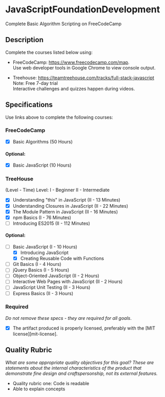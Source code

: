 # JavaScriptFoundationDevelopment
Complete Basic Algorithm Scripting on FreeCodeCamp  

## Description

Complete the courses listed below using:   
- FreeCodeCamp: https://www.freecodecamp.com/map.  
Use web developer tools in Google Chrome to view console output.
 
- Treehouse: https://teamtreehouse.com/tracks/full-stack-javascript   
Note: Free 7-day trial   
Interactive challenges and quizzes happen during videos.

## Specifications

Use links above to complete the following courses:

### FreeCodeCamp
 - [x] Basic Algorithms (50 Hours)

#### Optional:
 - [x] Basic JavaScript (10 Hours) 

### TreeHouse
(Level - Time)
Level:
I   - Beginner
II  - Intermediate

 - [x] Understanding "this" in JavaScript (II - 13 Minutes)
 - [x] Understanding Closures in JavaScript (II - 22 Minutes)
 - [x] The Module Pattern in JavaScript (II - 16 Minutes)
 - [x] npm Basics (I - 76 Minutes)
 - [ ] Introducing ES2015 (II - 112 Minutes)

#### Optional:
 - [ ] Basic JavaScript (I - 10 Hours)
     - [x] Introducing JavaScript
     - [x] Creating Reusable Code with Functions
 - [ ] Git Basics (I - 4 Hours)
 - [ ] jQuery Basics (I - 5 Hours)
 - [ ] Object-Oriented JavaScript (II - 2 Hours)
 - [ ] Interactive Web Pages with JavaScript (II - 2 Hours)
 - [ ] JavaScript Unit Testing (II - 3 Hours)
 - [ ] Express Basics (II - 3 Hours)

### Required

_Do not remove these specs - they are required for all goals_.

- [x] The artifact produced is properly licensed, preferably with the [MIT license][mit-license].

## Quality Rubric

_What are some appropriate quality objectives for this goal? These are statements about the internal characteristics of the product that demonstrate fine design and craftspersonship, not its external features._

- Quality rubric one: Code is readable
- Able to explain concepts
